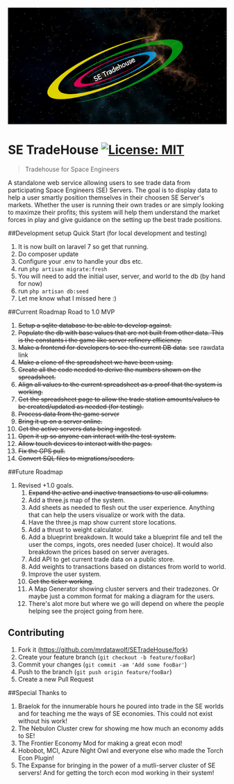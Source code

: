 ![alt text](https://github.com/mrdatawolf/SETradeHouse/blob/master/public/img/SETradeHouse_logo_core.png?raw=true)
# SE TradeHouse [![License: MIT](https://img.shields.io/badge/License-MIT-yellow.svg)](https://opensource.org/licenses/MIT)

> Tradehouse for Space Engineers

A standalone web service allowing users to see trade data from participating Space Engineers (SE) Servers.  The goal is to display data to help a user smartly position themselves in their choosen SE Server's markets. Whether the user is running their own trades or are simply looking to maximze their profits; this system will help them understand the market forces in play and give guidance on the setting up the best trade positions.
 
##Development setup Quick Start (for local development and testing)
1. It is now built on laravel 7 so get that running.
2. Do composer update
3. Configure your .env to handle your dbs etc.
4. run ```php artisan migrate:fresh```
5. You will need to add the initial user, server, and world to the db (by hand for now)
6. run ```php artisan db:seed```
7. Let me know what I missed here :)

##Current Roadmap
Road to 1.0 MVP
1. ~~Setup a sqlite database to be able to develop against.~~
2. ~~Populate the db with base values that are not built from other data.  This is the constants i the game like server refinery efficiency.~~
3. ~~Make a frontend for developers to see the current DB data.~~ see rawdata link
4. ~~Make a clone of the spreadsheet we have been using.~~
5. ~~Create all the code needed to derive the numbers shown on the spreadsheet.~~
6. ~~Align all values to the current spreadsheet as a proof that the system is working.~~
7. ~~Get the spreadsheet page to allow the trade station amounts/values to be created/updated as needed (for testing).~~
8. ~~Process data from the game server~~
9. ~~Bring it up on a server online.~~
10. ~~Get the active servers data being ingested.~~
11. ~~Open it up so anyone can interact with the test system.~~
12. ~~Allow touch devices to interact with the pages.~~
13. ~~Fix the GPS pull.~~
14. ~~Convert SQL files to migrations/seeders.~~
 
##Future Roadmap
1.  Revised +1.0 goals.
    1. ~~Expand the active and inactive transactions to use all columns.~~
    2. Add a three.js map of the system.
    3. Add sheets as needed to flesh out the user experience. Anything that can help the users visualize or work with the data.
    4. Have the three.js map show current  store locations.
    5. Add a thrust to weight calculator.
    6. Add a blueprint breakdown. It would take a blueprint file and tell the user the comps, ingots, ores needed (user choice). It would also breakdown the prices based on server averages.
    7. Add API to get current trade data on a public store.
    8. Add weights to transactions based on distances from world to world.
    9. Improve the user system.
    10. ~~Get the ticker working~~.
    11. A Map Generator showing cluster servers and their tradezones. Or maybe just a common format for making a diagram for the users.
    12. There's alot more but where we go will depend on where the people helping see the project going from here.

## Contributing

1. Fork it (<https://github.com/mrdatawolf/SETradeHouse/fork>)
2. Create your feature branch (`git checkout -b feature/fooBar`)
3. Commit your changes (`git commit -am 'Add some fooBar'`)
4. Push to the branch (`git push origin feature/fooBar`)
5. Create a new Pull Request

<!-- Markdown link & img dfn's -->
[wiki]: https://github.com/mrdatawolf/SETradeHouse/wiki

##Special Thanks to
1. Braelok for the innumerable hours he poured into trade in the SE worlds and for teaching me the ways of SE economies.  This could not exist without his work!
2. The Nebulon Cluster crew for showing me how much an economy adds to SE!
3. The Frontier Economy Mod for making a great econ mod!
4. Hobobot, MCI, Azure Night Owl and everyone else who made the Torch Econ Plugin!
5. The Expanse for bringing in the power of a mutli-server cluster of SE servers! And for getting the torch econ mod working in their system!  

